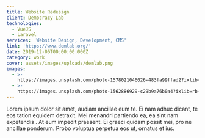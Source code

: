 ```yaml
---
title: Website Redesign
client: Democracy Lab
technologies:
  - VueJS
  - Laravel
services: 'Website Design, Development, CMS'
link: 'https://www.demlab.org/'
date: 2019-12-06T00:00:00.000Z
category: work
cover: assets/images/uploads/demlab.png
images:
  - >-
    https://images.unsplash.com/photo-1578021046026-483fa99ffad2?ixlib=rb-1.2.1&ixid=eyJhcHBfaWQiOjEyMDd9&auto=format&fit=crop&w=1350&q=80
  - >-
    https://images.unsplash.com/photo-1562886929-c29b9a76b0a4?ixlib=rb-1.2.1&ixid=eyJhcHBfaWQiOjEyMDd9&auto=format&fit=crop&w=1489&q=80
---
```


Lorem ipsum dolor sit amet, audiam ancillae eum te. Ei nam adhuc dicant, te eos tation equidem detraxit. Mei menandri partiendo ea, ea sint nam expetendis . At eum impedit praesent. Ei graeci quidam possit mei, pro ne ancillae ponderum. Probo voluptua perpetua eos ut, ornatus et ius.
